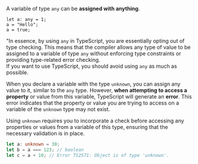 A variable of type ```any``` can be **assigned with anything**. <br/>

```typescript:
let a: any = 1;
a = "Hello";
a = true;
```
"In essence, by using ```any``` in TypeScript, you are essentially opting out of type checking. This means that the compiler allows any type of value to be assigned to a variable of type ```any``` without enforcing type constraints or providing type-related error checking. <br/>
If you want to use TypeScript, you should avoid using ```any``` as much as possible. <br/>

When you declare a variable with the type ```unknown```, you can assign any value to it, similar to the ```any``` type. However, **when attempting to access a property** or value from this variable, TypeScript will generate an **error**. This error indicates that the property or value you are trying to access on a variable of the ```unknown``` type may not exist.

Using ```unknown``` requires you to incorporate a check before accessing any properties or values from a variable of this type, ensuring that the necessary validation is in place.
  
```typescript
let a: unknown = 30;
let b = a === 123; // boolean
let c = a + 10; // Error TS2571: Object is of type 'unknown'.
```
